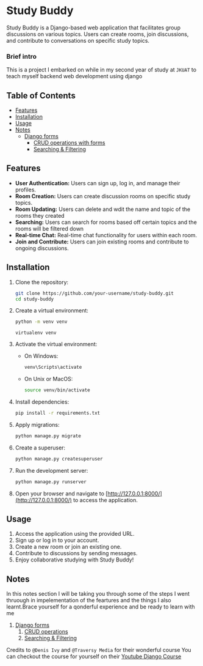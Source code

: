 # Study Buddy

Study Buddy is a Django-based web application that facilitates group discussions on various topics. Users can create rooms, join discussions, and contribute to conversations on specific study topics.

### Brief intro
This is a project I embarked on while in my second year of study at ``JKUAT`` to teach myself backend web development using django

## Table of Contents
- [Features](#features)
- [Installation](#installation)
- [Usage](#usage)
- [Notes](#notes)
    - [Django forms](./notes/DjangoForms.md)
        - [CRUD operations with forms](./notes/crud.md)
        - [Searching & Filtering](./notes/searchingandfiltering.md/)

## Features
- **User Authentication:** Users can sign up, log in, and manage their profiles.
- **Room Creation:** Users can create discussion rooms on specific study topics.
- **Room Updating:** Users can delete and wdit the name and topic of the rooms they created
- **Searching:** Users can search for rooms based off certain topics and the rooms will be filtered down
- **Real-time Chat:** Real-time chat functionality for users within each room.
- **Join and Contribute:** Users can join existing rooms and contribute to ongoing discussions.


## Installation
1. Clone the repository:
    ```bash
    git clone https://github.com/your-username/study-buddy.git
    cd study-buddy
    ```

2. Create a virtual environment:
    ```bash
    python -m venv venv
    ```
    ```or bash
    virtualenv venv    
    ```

3. Activate the virtual environment:
    - On Windows:
        ```bash
        venv\Scripts\activate
        ```
    - On Unix or MacOS:
        ```bash
        source venv/bin/activate
        ```

4. Install dependencies:
    ```bash
    pip install -r requirements.txt
    ```

5. Apply migrations:
    ```bash
    python manage.py migrate
    ```

6. Create a superuser:
    ```bash
    python manage.py createsuperuser
    ```

7. Run the development server:
    ```bash
    python manage.py runserver
    ```

8. Open your browser and navigate to [http://127.0.0.1:8000/](http://127.0.0.1:8000/) to access the application.

## Usage
1. Access the application using the provided URL.
2. Sign up or log in to your account.
3. Create a new room or join an existing one.
4. Contribute to discussions by sending messages.
5. Enjoy collaborative studying with Study Buddy!

## Notes
In this notes section I will be taking you through some of the steps I went thruough in impelementation of the feartures and the things I also learnt.Brace yourself for a qonderful experience and be ready to learn with me
1. [Django forms](./notes/DjangoForms.md)
    1. [CRUD operations](./notes/crud.md)
    1. [Searching & Filtering](./notes/searchingandfiltering.md/)

Credits to ``@Denis Ivy`` and ``@Traversy Media`` for their wonderful course 
You can checkout the course for yourself on their [Youtube Django Course](https://www.youtube.com/watch?v=PtQiiknWUcI&t=8432s)